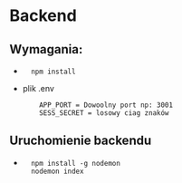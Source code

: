 # Backend

## Wymagania:

* ```node
    npm install
    ```

* plik .env
    ```
        APP_PORT = Dowoolny port np: 3001
        SESS_SECRET = losowy ciag znaków
    ```

## Uruchomienie backendu

* ```node
    npm install -g nodemon
    nodemon index
